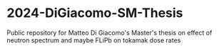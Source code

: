 # 2024-DiGiacomo-SM-Thesis
Public repository for Matteo Di Giacomo's Master's thesis on effect of neutron spectrum and maybe FLiPb on tokamak dose rates
